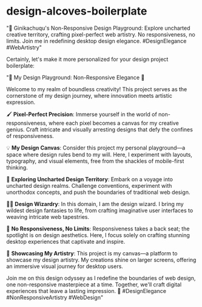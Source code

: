 # design-alcoves-boilerplate
"🎨 Ginikachuqu's Non-Responsive Design Playground: Explore uncharted creative territory, crafting pixel-perfect web artistry. No responsiveness, no limits. Join me in redefining desktop design elegance. #DesignElegance #WebArtistry"

Certainly, let's make it more personalized for your design project boilerplate:

"🎨 My Design Playground: Non-Responsive Elegance 🚀

Welcome to my realm of boundless creativity! This project serves as the cornerstone of my design journey, where innovation meets artistic expression.

🖌️ **Pixel-Perfect Precision**: Immerse yourself in the world of non-responsiveness, where each pixel becomes a canvas for my creative genius. Craft intricate and visually arresting designs that defy the confines of responsiveness.

💡 **My Design Canvas**: Consider this project my personal playground—a space where design rules bend to my will. Here, I experiment with layouts, typography, and visual elements, free from the shackles of mobile-first thinking.

🌌 **Exploring Uncharted Design Territory**: Embark on a voyage into uncharted design realms. Challenge conventions, experiment with unorthodox concepts, and push the boundaries of traditional web design.

🧙‍♂️ **Design Wizardry**: In this domain, I am the design wizard. I bring my wildest design fantasies to life, from crafting imaginative user interfaces to weaving intricate web tapestries.

📸 **No Responsiveness, No Limits**: Responsiveness takes a back seat; the spotlight is on design aesthetics. Here, I focus solely on crafting stunning desktop experiences that captivate and inspire.

🌟 **Showcasing My Artistry**: This project is my canvas—a platform to showcase my design artistry. My creations shine on larger screens, offering an immersive visual journey for desktop users.

Join me on this design odyssey as I redefine the boundaries of web design, one non-responsive masterpiece at a time. Together, we'll craft digital experiences that leave a lasting impression. 🌠 #DesignElegance #NonResponsiveArtistry #WebDesign"
